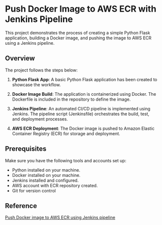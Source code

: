 # Push Docker Image to AWS ECR with Jenkins Pipeline

This project demonstrates the process of creating a simple Python Flask application, building a Docker image, and pushing the image to AWS ECR using a Jenkins pipeline.

## Overview

The project follows the steps below:

1. **Python Flask App**: A basic Python Flask application has been created to showcase the workflow.

2. **Docker Image Build**: The application is containerized using Docker. The Dockerfile is included in the repository to define the image.

3. **Jenkins Pipeline**: An automated CI/CD pipeline is implemented using Jenkins. The pipeline script (Jenkinsfile) orchestrates the build, test, and deployment processes.

4. **AWS ECR Deployment**: The Docker image is pushed to Amazon Elastic Container Registry (ECR) for storage and deployment.

## Prerequisites

Make sure you have the following tools and accounts set up:

- Python installed on your machine.
- Docker installed on your machine.
- Jenkins installed and configured.
- AWS account with ECR repository created.
- Git for version control

## Reference



[Push Docker image to AWS ECR using Jenkins pipeline](https://www.fosstechnix.com/push-docker-image-to-aws-ecr-using-jenkins-pipeline/#google_vignette)
